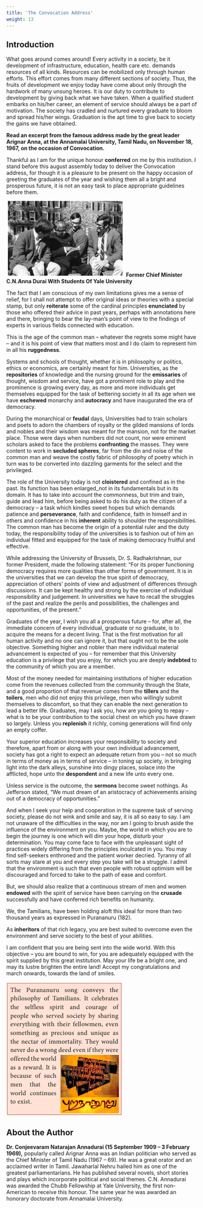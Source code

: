```yaml
---
title: 'The Convocation Address'
weight: 13
---
```


## Introduction 
What goes around comes around! Every activity in a society, be it development of infrastructure, education, health care etc. demands resources of all kinds. Resources can be mobilized only through human efforts. This effort comes from many different sections of society. Thus, the fruits of development we enjoy today have come about only through the hardwork of many unsung heroes. 
It is our duty to contribute to development by giving back what we have taken. When a qualified student embarks on his/her career, an element of service should always be a part of motivation. The society has cradled and nurtured every graduate to bloom and spread his/her wings. Graduation is the apt time to give back to society the gains we have obtained.

**Read an excerpt from the famous address made by the great leader Arignar Anna, at the Annamalai University, Tamil Nadu, on November 18, 1967, on the occasion of Convocation.**

Thankful as I am for the unique honour **conferred** on me by this institution. I stand before this august assembly today to deliver the Convocation address, for though it is a pleasure to be present on the happy occasion of greeting the graduates of the year and wishing them all a bright and prosperous future, it is not an easy task to place appropriate guidelines before them.

![alt Former Chief Minister C.N.Anna Durai With Students Of Yale University](14.png)
**Former Chief Minister C.N.Anna Durai With Students Of Yale University**

The fact that I am conscious of my own limitations gives me a sense of relief, for I shall not attempt to offer original ideas or theories with a special stamp, but only **reiterate** some of the cardinal principles **enunciated** by those who offered their advice in past years, perhaps with annotations here and there, bringing to bear the lay-man’s point of view to the findings of experts in various fields connected with education.

This is the age of the common man – whatever the regrets some might have – and it is his point of view that matters most and I do claim to represent him in all his **ruggedness**.

Systems and schools of thought, whether it is in philosophy or politics, ethics or economics, are certainly meant for him. Universities, as the **repositories** of knowledge and the nursing ground for the **emissaries** of thought, wisdom and service, have got a prominent role to play and the prominence is growing every day, as more and more individuals get themselves equipped for the task of bettering society in all its age when we have **eschewed** monarchy and **autocracy** and have inaugurated the era of democracy.

During the monarchical or **feudal** days, Universities had to train scholars and poets to adorn the chambers of royalty or the gilded mansions of lords and nobles and their wisdom was meant for the mansion, not for the market place. Those were days when numbers did not count, nor were eminent scholars asked to face the problems **confronting** the masses. They were content to work in **secluded spheres**, far from the din and noise of the common man and weave the costly fabric of philosophy of poetry which in turn was to be converted into dazzling garments for the select and the privileged.

The role of the University today is not **cloistered** and confined as in the past. Its function has been enlarged_not in its fundamentals but in its domain. It has to take into account the commonness, but trim and train, guide and lead him, before being asked to do his duty as the citizen of a democracy – a task which kindles sweet hopes but which demands patience and **perseverance**, faith and confidence, faith in himself and in others and confidence in his **inherent** ability to shoulder the responsibilities. The common man has become the origin of a potential ruler and the duty today, the responsibility today of the universities is to fashion out of him an individual fitted and equipped for the task of making democracy fruitful and effective.

While addressing the University of Brussels, Dr. S. Radhakrishnan, our former President, made the following statement: “For its proper functioning democracy requires more qualities than other forms of government. It is in the universities that we can develop the true spirit of democracy, appreciation of others’ points of view and adjustment of differences through discussions. It can be kept healthy and strong by the exercise of individual responsibility and judgement. In universities we have to recall the struggles of the past and realize the perils and possibilities, the challenges and opportunities, of the present.”

Graduates of the year, I wish you all a prosperous future – for, after all, the immediate concern of every individual, graduate or no graduate, is to acquire the means for a decent living. That is the first motivation for all human activity and no one can ignore it, but that ought not to be the sole objective. Something higher and nobler than mere individual material advancement is expected of you – for remember that this University education is a privilege that you enjoy, for which you are deeply **indebted** to the community of which you are a member.

Most of the money needed for maintaining institutions of higher education come from the revenues collected from the community through the State, and a good proportion of that revenue comes from the **tillers** and the **toilers**, men who did not enjoy this privilege, men who willingly submit themselves to discomfort, so that they can enable the next generation to lead a better life. Graduates, may I ask you, how are you going to repay – what is to be your contribution to the social chest on which you have drawn so largely. Unless you **replenish** it richly, coming generations will find only an empty coffer.

Your superior education increases your responsibility to society and therefore, apart from or along with your own individual advancement, society has got a right to expect an adequate return from you – not so much in terms of money as in terms of service – in toning up society, in bringing light into the dark alleys, sunshine into dingy places, solace into the afflicted, hope unto the **despondent** and a new life unto every one.

Unless service is the outcome, the **sermons** become sweet nothings. As Jefferson stated, “We must dream of an aristocracy of achievements arising out of a democracy of opportunities.”

And when I seek your help and cooperation in the supreme task of serving society, please do not wink and smile and say, it is all so easy to say. I am not unaware of the difficulties in the way, nor am I going to brush aside the influence of the environment on you. Maybe, the world in which you are to begin the journey is one which will dim your hope, disturb your determination. You may come face to face with the unpleasant sight of practices widely differing from the principles inculcated in you. You may find self-seekers enthroned and the patient worker decried. Tyranny of all sorts may stare at you and every step you take will be a struggle. I admit that the environment is such that even people with robust optimism will be discouraged and forced to take to the path of ease and comfort.

But, we should also realize that a continuous stream of men and women **endowed** with the spirit of service have been carrying on the **crusade** successfully and have conferred rich benefits on humanity.

 We, the Tamilians, have been holding aloft this ideal for more than two thousand years as expressed in Purananuru (182). 

As **inheritors** of that rich legacy, you are best suited to overcome even the environment and serve society to the best of your abilities.

 I am confident that you are being sent into the wide world. With this objective – you are bound to win, for you are adequately equipped with the spirit supplied by this great institution. May your life be a bright one, and may its lustre brighten the entire land! Accept my congratulations and march onwards, towards the land of smiles.

 ![](15.png)

## About the Author

**Dr. Conjeevaram Natarajan Annadurai (15 September 1909 – 3 February 1969),** popularly called Arignar Anna was an Indian politician who served as the Chief Minister of Tamil Nadu (1967 – 69). He was a great orator and an acclaimed writer in Tamil. Jawaharlal Nehru hailed him as one of the greatest parliamentarians. He has published several novels, short stories and plays which incorporate political and social themes. C.N. Annadurai was awarded the Chubb Fellowship at Yale University, the first non-American to receive this honour. The same year he was awarded an honorary doctorate from Annamalai University.

